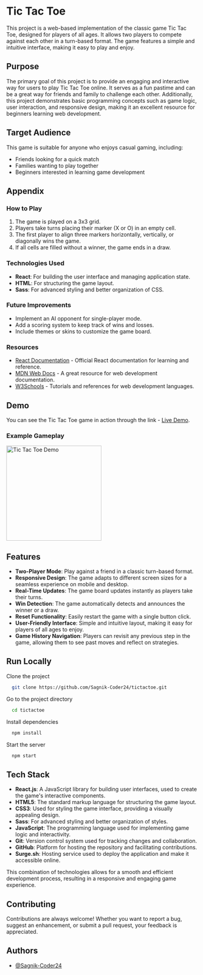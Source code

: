 # Tic Tac Toe

This project is a web-based implementation of the classic game Tic Tac Toe, designed for players of all ages. It allows two players to compete against each other in a turn-based format. The game features a simple and intuitive interface, making it easy to play and enjoy.

## Purpose

The primary goal of this project is to provide an engaging and interactive way for users to play Tic Tac Toe online. It serves as a fun pastime and can be a great way for friends and family to challenge each other. Additionally, this project demonstrates basic programming concepts such as game logic, user interaction, and responsive design, making it an excellent resource for beginners learning web development.

## Target Audience

This game is suitable for anyone who enjoys casual gaming, including:

- Friends looking for a quick match
- Families wanting to play together
- Beginners interested in learning game development
## Appendix

### How to Play

1. The game is played on a 3x3 grid.
2. Players take turns placing their marker (X or O) in an empty cell.
3. The first player to align three markers horizontally, vertically, or diagonally wins the game.
4. If all cells are filled without a winner, the game ends in a draw.

### Technologies Used

- **React**: For building the user interface and managing application state.
- **HTML**: For structuring the game layout.
- **Sass**: For advanced styling and better organization of CSS.

### Future Improvements

- Implement an AI opponent for single-player mode.
- Add a scoring system to keep track of wins and losses.
- Include themes or skins to customize the game board.

### Resources

- [React Documentation](https://reactjs.org/docs/getting-started.html) - Official React documentation for learning and reference.
- [MDN Web Docs](https://developer.mozilla.org/en-US/) - A great resource for web development documentation.
- [W3Schools](https://www.w3schools.com/) - Tutorials and references for web development languages.

## Demo

You can see the Tic Tac Toe game in action through the link - [Live Demo](https://tictactoegame2407.surge.sh/).

### Example Gameplay

<img src="https://bartvwezel.nl/wp-content/uploads/2020/09/ezgif.com-video-to-gif-7.gif" alt="Tic Tac Toe Demo" style="height: 250px;"/>

## Features

- **Two-Player Mode**: Play against a friend in a classic turn-based format.
- **Responsive Design**: The game adapts to different screen sizes for a seamless experience on mobile and desktop.
- **Real-Time Updates**: The game board updates instantly as players take their turns.
- **Win Detection**: The game automatically detects and announces the winner or a draw.
- **Reset Functionality**: Easily restart the game with a single button click.
- **User-Friendly Interface**: Simple and intuitive layout, making it easy for players of all ages to enjoy.
- **Game History Navigation**: Players can revisit any previous step in the game, allowing them to see past moves and reflect on strategies.

## Run Locally

Clone the project

```bash
  git clone https://github.com/Sagnik-Coder24/tictactoe.git
```

Go to the project directory

```bash
  cd tictactoe
```

Install dependencies

```bash
  npm install
```

Start the server

```bash
  npm start
```

## Tech Stack

- **React.js**: A JavaScript library for building user interfaces, used to create the game's interactive components.
- **HTML5**: The standard markup language for structuring the game layout.
- **CSS3**: Used for styling the game interface, providing a visually appealing design.
- **Sass**: For advanced styling and better organization of styles.
- **JavaScript**: The programming language used for implementing game logic and interactivity.
- **Git**: Version control system used for tracking changes and collaboration.
- **GitHub**: Platform for hosting the repository and facilitating contributions.
- **Surge.sh**: Hosting service used to deploy the application and make it accessible online.

This combination of technologies allows for a smooth and efficient development process, resulting in a responsive and engaging game experience.


## Contributing

Contributions are always welcome! Whether you want to report a bug, suggest an enhancement, or submit a pull request, your feedback is appreciated.

## Authors

- [@Sagnik-Coder24](https://github.com/Sagnik-Coder24)
